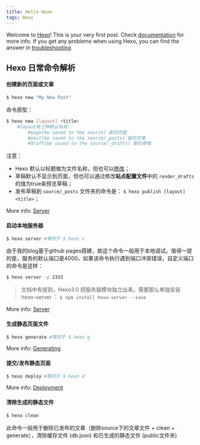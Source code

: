 ```yaml
---
title: Hello Hexo
tags: Hexo
---
```

Welcome to [Hexo](https://hexo.io/)! This is your very first post. Check [documentation](https://hexo.io/docs/) for more info. If you get any problems when using Hexo, you can find the answer in [troubleshooting](https://hexo.io/docs/troubleshooting.html).
## Hexo 日常命令解析

#### 创建新的页面或文章

``` bash
$ hexo new "My New Post"
```
命令原型：
```bash
$ hexo new [layout] <title> 
    #layout有三种默认布局:
        #page(be saved to the source) 新的页面
        #post(be saved to the source/_posts) 新的文章
        #draft(be saved to the source/_drafts) 新的草稿
```
注意：
- Hexo 默认以标题做为文件名称，但也可以[修改](https://hexo.io/zh-cn/docs/writing.html)；
- 草稿默认不显示到页面，但也可以通过修改**站点配置文件**中的 `render_drafts ` 的值为true来预览草稿；
- 发布草稿到 `source/_posts` 文件夹的命令是： `$ hexo publish [layout] <title>`；

More info: [Server](https://hexo.io/docs/writing.html)
#### 启动本地服务器

``` bash
$ hexo server #等同于 $ hexo s
```
由于我的blog基于github pages搭建，故这个命令一般用于本地调试。值得一提的是，服务的默认端口是4000，如果该命令执行遇到端口冲突错误，自定义端口的命令是这样：
``` bash
$ hexo server -p 2333 
```
> 文档中有提到，Hexo3.0 把服务器模块独立出来，需要那么单独安装 hexo-server ：
`$ npm install hexo-server --save`

More info: [Server](https://hexo.io/docs/server.html)

#### 生成静态页面文件

``` bash
$ hexo generate #等同于 $ hexo g
```

More info: [Generating](https://hexo.io/docs/generating.html)

#### 提交/发布静态页面

``` bash
$ hexo deploy #等同于 $ hexo d
```

More info: [Deployment](https://hexo.io/docs/deployment.html)

#### 清除生成的静态文件

```bash
$ hexo clean
```
此命令一般用于删除已发布的文章（删除source下的文章文件 + clean + generate），清除缓存文件 (db.json) 和已生成的静态文件 (public文件夹)